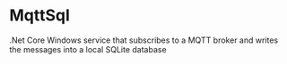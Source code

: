 # MqttSql
 .Net Core Windows service that subscribes to a MQTT broker and writes the messages into a local SQLite database
